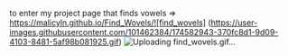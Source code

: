 to enter my project page that finds vowels => https://malicyln.github.io/Find_Wovels/![find_wovels]
(https://user-images.githubusercontent.com/101462384/174582943-370fc8d1-9d09-4103-8481-5af98b081925.gif)
![Uploading find_wovels.gif…]()
